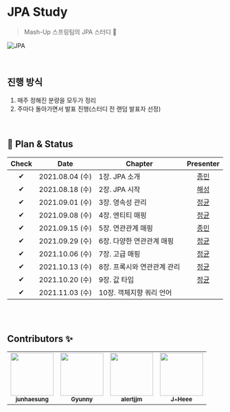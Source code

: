 # JPA Study

> Mash-Up 스프링팀의 JPA 스터디 🧸

![JPA](https://user-images.githubusercontent.com/45676906/139910436-982ff3df-d309-47bd-8da5-9fff1eb814b0.jpeg)

<br>

## 진행 방식
1. 매주 정해진 분량을 모두가 정리
2. 주마다 돌아가면서 발표 진행(스터디 전 랜덤 발표자 선정)

<br>

## 🍫 Plan & Status

|Check|Date|Chapter|Presenter|
|:--:|:--:|--|:--:|
|✔|2021.08.04 (수)|1장. JPA 소개|[종민]|
|✔|2021.08.18 (수)|2장. JPA 시작|[해성]|
|✔|2021.09.01 (수)|3장. 영속성 관리|[정균]|
|✔|2021.09.08 (수)|4장. 엔티티 매핑|[정균]|
|✔|2021.09.15 (수)|5장. 연관관계 매핑|[종민]|
|✔|2021.09.29 (수)|6장. 다양한 연관관계 매핑|[정균]|
|✔|2021.10.06 (수)|7장. 고급 매핑|[정균]|
|✔|2021.10.13 (수)|8장. 프록시와 연관관계 관리|[정균]|
|✔|2021.10.20 (수)|9장. 값 타입|[정균]|
|✔|2021.11.03 (수)|10장. 객체지향 쿼리 언어||


[해성]: https://github.com/junhaesung
[정균]: https://github.com/wjdrbs96
[종민]: https://github.com/alertjjm
[지희]: https://github.com/J-Heee

<br> <br>

## Contributors ✨

<table>
  <tr>
  <td align="center"><a href="https://github.com/junhaesung"><img src="https://avatars3.githubusercontent.com/junhaesung?v=4?s=100" width="100px;" alt=""/><br /  ><sub><b>junhaesung</b></sub></a><br /></td>
    <td align="center"><a href="https://github.com/wjdrbs96"><img src="https://avatars0.githubusercontent.com/wjdrbs96?v=4?s=100" width="100px;" alt=""/><br /><sub><b>Gyunny</b></sub></a><br /></td>
    <td align="center"><a href="https://github.com/alertjjm"><img src="https://avatars3.githubusercontent.com/alertjjm?v=4?s=100" width="100px;" alt=""/><br /><sub><b>alertjjm</b></sub></a><br /></td>
    <td align="center"><a href="https://github.com/J-Heee"><img src="https://avatars3.githubusercontent.com/J-Heee?v=4?s=100" width="100px;" alt=""/><br /><sub><b>J-Heee</b></sub></a><br /></td>
  </tr>
</table>
